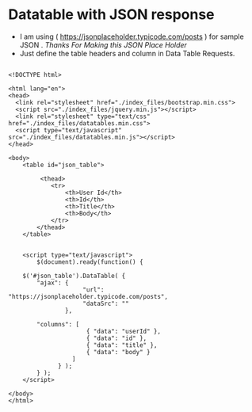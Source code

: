 # Datatable with JSON response
* I am using ( https://jsonplaceholder.typicode.com/posts ) for sample JSON . _Thanks For Making this JSON Place Holder_
* Just define the table headers and column in Data Table Requests.

```

<!DOCTYPE html>

<html lang="en">
<head>
  <link rel="stylesheet" href="./index_files/bootstrap.min.css">
  <script src="./index_files/jquery.min.js"></script>
  <link rel="stylesheet" type="text/css" href="./index_files/datatables.min.css">
  <script type="text/javascript" src="./index_files/datatables.min.js"></script>
</head>

<body>
	<table id="json_table">
	
		 <thead>
            <tr>
                <th>User Id</th>
                <th>Id</th>
                <th>Title</th>
                <th>Body</th>
            </tr>
        </thead>
	</table>
  
  
	<script type="text/javascript">
		$(document).ready(function() {
		
    $('#json_table').DataTable( {
        "ajax": {
           			 "url": "https://jsonplaceholder.typicode.com/posts",
           			 "dataSrc": ""
        		},
      
        "columns": [
          			  { "data": "userId" },
         		      { "data": "id" },
        		      { "data": "title" },
                      { "data": "body" }
         		  ]
  			  } );
		} );
	</script>

</body>
</html>


```
